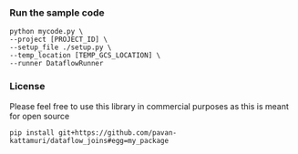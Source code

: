 ### Run the sample code
```
python mycode.py \
--project [PROJECT_ID] \
--setup_file ./setup.py \
--temp_location [TEMP_GCS_LOCATION] \
--runner DataflowRunner
```
### License
Please feel free to use this library in commercial purposes as this is meant for open source

```
pip install git+https://github.com/pavan-kattamuri/dataflow_joins#egg=my_package
```
